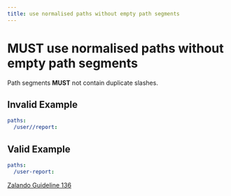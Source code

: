 ```yaml
---
title: use normalised paths without empty path segments
---
```


# **MUST** use normalised paths without empty path segments

Path segments **MUST** not contain duplicate slashes.

## Invalid Example

```yaml
paths:
  /user//report:
```

## Valid Example

```yaml
paths:
  /user-report:
```

[Zalando Guideline 136][1]

[1]: https://opensource.zalando.com/restful-api-guidelines/#136
